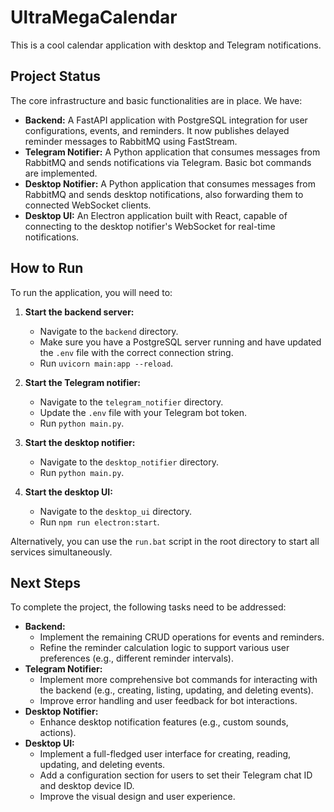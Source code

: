 # UltraMegaCalendar

This is a cool calendar application with desktop and Telegram notifications.

## Project Status

The core infrastructure and basic functionalities are in place. We have:

*   **Backend:** A FastAPI application with PostgreSQL integration for user configurations, events, and reminders. It now publishes delayed reminder messages to RabbitMQ using FastStream.
*   **Telegram Notifier:** A Python application that consumes messages from RabbitMQ and sends notifications via Telegram. Basic bot commands are implemented.
*   **Desktop Notifier:** A Python application that consumes messages from RabbitMQ and sends desktop notifications, also forwarding them to connected WebSocket clients.
*   **Desktop UI:** An Electron application built with React, capable of connecting to the desktop notifier's WebSocket for real-time notifications.

## How to Run

To run the application, you will need to:

1.  **Start the backend server:**
    *   Navigate to the `backend` directory.
    *   Make sure you have a PostgreSQL server running and have updated the `.env` file with the correct connection string.
    *   Run `uvicorn main:app --reload`.

2.  **Start the Telegram notifier:**
    *   Navigate to the `telegram_notifier` directory.
    *   Update the `.env` file with your Telegram bot token.
    *   Run `python main.py`.

3.  **Start the desktop notifier:**
    *   Navigate to the `desktop_notifier` directory.
    *   Run `python main.py`.

4.  **Start the desktop UI:**
    *   Navigate to the `desktop_ui` directory.
    *   Run `npm run electron:start`.

Alternatively, you can use the `run.bat` script in the root directory to start all services simultaneously.

## Next Steps

To complete the project, the following tasks need to be addressed:

*   **Backend:**
    *   Implement the remaining CRUD operations for events and reminders.
    *   Refine the reminder calculation logic to support various user preferences (e.g., different reminder intervals).
*   **Telegram Notifier:**
    *   Implement more comprehensive bot commands for interacting with the backend (e.g., creating, listing, updating, and deleting events).
    *   Improve error handling and user feedback for bot interactions.
*   **Desktop Notifier:**
    *   Enhance desktop notification features (e.g., custom sounds, actions).
*   **Desktop UI:**
    *   Implement a full-fledged user interface for creating, reading, updating, and deleting events.
    *   Add a configuration section for users to set their Telegram chat ID and desktop device ID.
    *   Improve the visual design and user experience.

